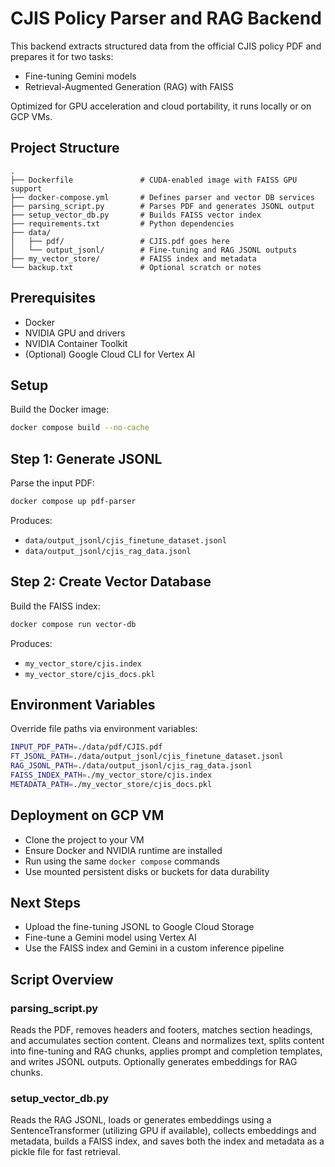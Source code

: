 

# CJIS Policy Parser and RAG Backend

This backend extracts structured data from the official CJIS policy PDF and prepares it for two tasks:

- Fine-tuning Gemini models
- Retrieval-Augmented Generation (RAG) with FAISS

Optimized for GPU acceleration and cloud portability, it runs locally or on GCP VMs.

## Project Structure

```
.
├── Dockerfile               # CUDA-enabled image with FAISS GPU support
├── docker-compose.yml       # Defines parser and vector DB services
├── parsing_script.py        # Parses PDF and generates JSONL output
├── setup_vector_db.py       # Builds FAISS vector index
├── requirements.txt         # Python dependencies
├── data/
│   ├── pdf/                 # CJIS.pdf goes here
│   └── output_jsonl/        # Fine-tuning and RAG JSONL outputs
├── my_vector_store/         # FAISS index and metadata
└── backup.txt               # Optional scratch or notes
```

## Prerequisites

- Docker
- NVIDIA GPU and drivers
- NVIDIA Container Toolkit
- (Optional) Google Cloud CLI for Vertex AI

## Setup

Build the Docker image:

```bash
docker compose build --no-cache
```

## Step 1: Generate JSONL

Parse the input PDF:

```bash
docker compose up pdf-parser
```

Produces:

- `data/output_jsonl/cjis_finetune_dataset.jsonl`
- `data/output_jsonl/cjis_rag_data.jsonl`

## Step 2: Create Vector Database

Build the FAISS index:

```bash
docker compose run vector-db
```

Produces:

- `my_vector_store/cjis.index`
- `my_vector_store/cjis_docs.pkl`

## Environment Variables

Override file paths via environment variables:

```bash
INPUT_PDF_PATH=./data/pdf/CJIS.pdf
FT_JSONL_PATH=./data/output_jsonl/cjis_finetune_dataset.jsonl
RAG_JSONL_PATH=./data/output_jsonl/cjis_rag_data.jsonl
FAISS_INDEX_PATH=./my_vector_store/cjis.index
METADATA_PATH=./my_vector_store/cjis_docs.pkl
```

## Deployment on GCP VM

- Clone the project to your VM
- Ensure Docker and NVIDIA runtime are installed
- Run using the same `docker compose` commands
- Use mounted persistent disks or buckets for data durability


## Next Steps

- Upload the fine-tuning JSONL to Google Cloud Storage
- Fine-tune a Gemini model using Vertex AI
- Use the FAISS index and Gemini in a custom inference pipeline

## Script Overview

### **parsing_script.py**

Reads the PDF, removes headers and footers, matches section headings, and accumulates section content. Cleans and normalizes text, splits content into fine-tuning and RAG chunks, applies prompt and completion templates, and writes JSONL outputs. Optionally generates embeddings for RAG chunks.

### **setup_vector_db.py**

Reads the RAG JSONL, loads or generates embeddings using a SentenceTransformer (utilizing GPU if available), collects embeddings and metadata, builds a FAISS index, and saves both the index and metadata as a pickle file for fast retrieval.